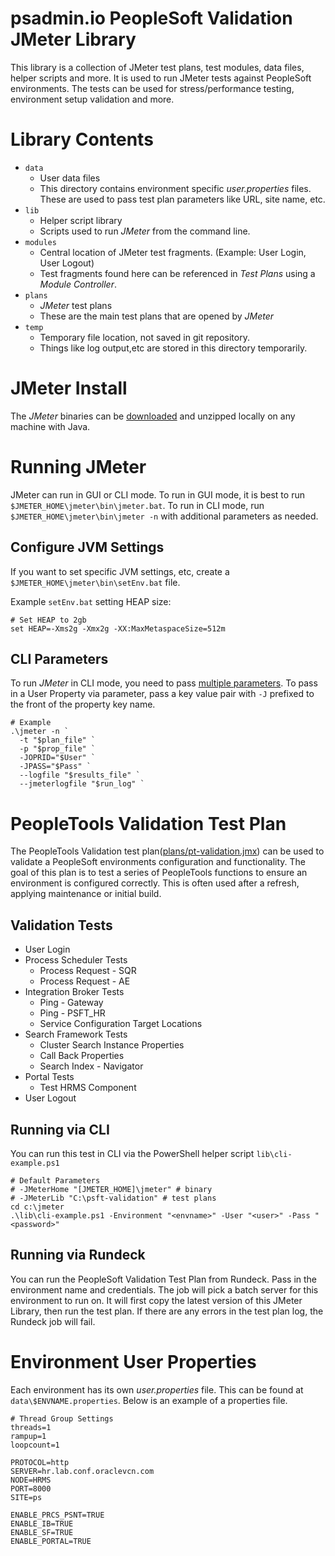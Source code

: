 # psadmin.io PeopleSoft Validation JMeter Library
This library is a collection of JMeter test plans, test modules, data files, helper scripts and more. It is used to run JMeter tests against PeopleSoft environments. The tests can be used for stress/performance testing, environment setup validation and more.

# Library Contents

* `data`
    * User data files
    * This directory contains environment specific *user.properties* files. These are used to pass test plan parameters like URL, site name, etc.
* `lib`
    * Helper script library
    * Scripts used to run *JMeter* from the command line.
* `modules`
    * Central location of JMeter test fragments. (Example: User Login, User Logout)
    * Test fragments found here can be referenced in *Test Plans* using a *Module Controller*.
* `plans`
    * *JMeter* test plans
    * These are the main test plans that are opened by *JMeter*
* `temp`
    * Temporary file location, not saved in git repository.
    * Things like log output,etc are stored in this directory temporarily.

# JMeter Install
The *JMeter* binaries can be [downloaded](https://jmeter.apache.org/download_jmeter.cgi) and unzipped locally on any machine with Java.

# Running JMeter
JMeter can run in GUI or CLI mode. To run in GUI mode, it is best to run `$JMETER_HOME\jmeter\bin\jmeter.bat`. To run in CLI mode, run `$JMETER_HOME\jmeter\bin\jmeter -n` with additional parameters as needed.

## Configure JVM Settings
If you want to set specific JVM settings, etc, create a `$JMETER_HOME\jmeter\bin\setEnv.bat` file. 

Example `setEnv.bat` setting HEAP size:
```
# Set HEAP to 2gb
set HEAP=-Xms2g -Xmx2g -XX:MaxMetaspaceSize=512m
```

## CLI Parameters
To run *JMeter* in CLI mode, you need to pass [multiple parameters](https://jmeter.apache.org/usermanual/get-started.html#non_gui). To pass in a User Property via parameter, pass a key value pair with `-J` prefixed to the front of the property key name.

```
# Example
.\jmeter -n `
  -t "$plan_file" `
  -p "$prop_file" `
  -JOPRID="$User" `
  -JPASS="$Pass" `
  --logfile "$results_file" `
  --jmeterlogfile "$run_log" `
```

# PeopleTools Validation Test Plan
The PeopleTools Validation test plan([plans/pt-validation.jmx](https://github.com/psadmin-io/psft-validation/blob/main/plans/pt-validation.jmx)) can be used to validate a PeopleSoft environments configuration and functionality. The goal of this plan is to test a series of PeopleTools functions to ensure an environment is configured correctly. This is often used after a refresh, applying maintenance or initial build.

## Validation Tests

* User Login
* Process Scheduler Tests
    * Process Request - SQR
    * Process Request - AE
* Integration Broker Tests
    * Ping - Gateway
    * Ping - PSFT_HR
    * Service Configuration Target Locations
* Search Framework Tests
    * Cluster Search Instance Properties
    * Call Back Properties
    * Search Index - Navigator
* Portal Tests    
    * Test HRMS Component
* User Logout

## Running via CLI
You can run this test in CLI via the PowerShell helper script `lib\cli-example.ps1`
```
# Default Parameters
# -JMeterHome "[JMETER_HOME]\jmeter" # binary
# -JMeterLib "C:\psft-validation" # test plans
cd c:\jmeter
.\lib\cli-example.ps1 -Environment "<envname>" -User "<user>" -Pass "<password>"
```

## Running via Rundeck
You can run the PeopleSoft Validation Test Plan from Rundeck. Pass in the environment name and credentials. The job will pick a batch server for this environment to run on. It will first copy the latest version of this JMeter Library, then run the test plan. If there are any errors in the test plan log, the Rundeck job will fail. 

# Environment User Properties
Each environment has its own *user.properties* file. This can be found at `data\$ENVNAME.properties`. Below is an example of a properties file.

```
# Thread Group Settings
threads=1
rampup=1
loopcount=1

PROTOCOL=http
SERVER=hr.lab.conf.oraclevcn.com
NODE=HRMS
PORT=8000
SITE=ps

ENABLE_PRCS_PSNT=TRUE
ENABLE_IB=TRUE
ENABLE_SF=TRUE
ENABLE_PORTAL=TRUE
```
